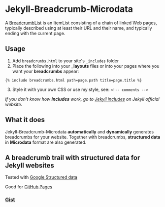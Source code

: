 # Jekyll-Breadcrumb-Microdata

A [BreadcrumbList](https://schema.org/BreadcrumbList) is an ItemList consisting of a chain of linked Web pages, typically described using at least their URL and their name, and typically ending with the current page.

## Usage

1. Add `breadcrumbs.html` to your site's `_includes` folder
2. Place the following into your **_layouts** files or into your pages where you want your **breadcrumbs** appear:

  ```liquid
  {% include breadcrumbs.html path=page.path title=page.title %}
  ```

3. Style it with your own CSS or use my style, see: `<!-- comments -->`

*If you don't know how **includes** work, go to [Jekyll includes](https://jekyllrb.com/docs/includes/) on Jekyll official website.*

## What it does

Jekyll-Breadcrumb-Microdata **automatically** and **dynamically** generates breadcrumbs for your website. 
Together with breadcrumbs, **structured data** in **Microdata** format are also generated.

## A breadcrumb trail with structured data for Jekyll websites

Tested with [Google Structured data](https://search.google.com/structured-data/testing-tool?hl=it)

Good for [GitHub Pages](https://help.github.com/articles/what-is-github-pages/)

### [Gist](https://gist.github.com/enricocaputo/2509e00403aa4218df28a730ce1aa57a) 

